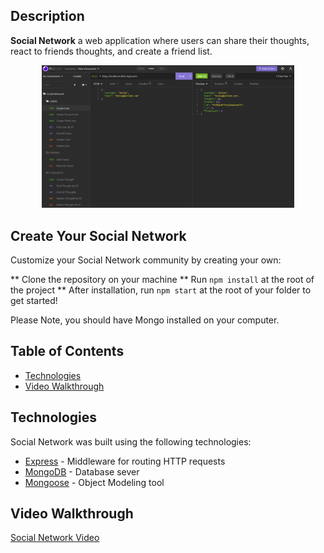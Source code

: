 ## Description

**Social Network** a web application where users can share their thoughts, react to friends thoughts, and create a friend list. 


<div align="center">
    <img src="./public/images/insomina screenshot showing all routes.png" alt="Screenshot of Insomina routes" width="80%">
  </a>
</div>


## Create Your Social Network

Customize your Social Network community by creating your own: 

** Clone the repository on your machine
** Run `npm install` at the root of the project
** After installation, run `npm start` at the root of your folder to get started!

Please Note, you should have Mongo installed on your computer. 


## Table of Contents

* [Technologies](#technologies)
* [Video Walkthrough](#videowalkthrough)

## Technologies

Social Network was built using the following technologies:

* [Express](https://expressjs.com/) - Middleware for routing HTTP requests
* [MongoDB](https://www.mongodb.com/) - Database sever
* [Mongoose](https://www.npmjs.com/package/mongoose) - Object Modeling tool 



## Video Walkthrough

 [Social Network Video](https://drive.google.com/file/d/1mFctT67vLMdDLFqVnu9A1Hjd4hmf2Ccn/view)  

